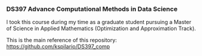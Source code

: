 ### DS397 Advance Computational Methods in Data Science 

I took this course during my time as a graduate student pursuing a Master of Science in Applied Mathematics (Optimization and Approximation Track).

This is the main reference of this repository: https://github.com/kspilario/DS397_comp
